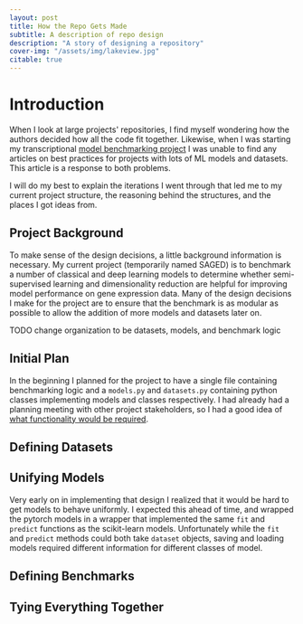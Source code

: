 ```yaml
---
layout: post
title: How the Repo Gets Made
subtitle: A description of repo design
description: "A story of designing a repository"
cover-img: "/assets/img/lakeview.jpg"
citable: true
---
```


# Introduction

When I look at large projects' repositories, I find myself wondering how the authors decided how all the code fit together.
Likewise, when I was starting my transcriptional [model benchmarking project](https://github.com/greenelab/saged)
I was unable to find any articles on best practices for projects with lots of ML models and datasets.
This article is a response to both problems.

I will do my best to explain the iterations I went through that led me to my current project structure, the reasoning behind the structures, and the places I got ideas from.

## Project Background
To make sense of the design decisions, a little background information is necessary.
My current project (temporarily named SAGED) is to benchmark a number of classical and deep learning models to
determine whether semi-supervised learning and dimensionality reduction are helpful for improving model performance on gene expression data.
Many of the design decisions I make for the project are to ensure that the benchmark is as modular as possible to allow the addition of more models and datasets later on.

TODO change organization to be datasets, models, and benchmark logic

## Initial Plan
In the beginning I planned for the project to have a single file containing benchmarking logic and a `models.py` and `datasets.py` containing
python classes implementing models and classes respectively.
I had already had a planning meeting with other project stakeholders, so I had a good idea of [what functionality would be required](https://github.com/greenelab/saged/issues/3#issue-646243304).

## Defining Datasets

## Unifying Models
Very early on in implementing that design I realized that it would be hard to get models to behave uniformly.
I expected this ahead of time, and wrapped the pytorch models in a wrapper that implemented the same `fit` and `predict` functions as the scikit-learn models.
Unfortunately while the `fit` and `predict` methods could both take `dataset` objects, saving and loading models required different information for different classes of model.

## Defining Benchmarks

## Tying Everything Together

